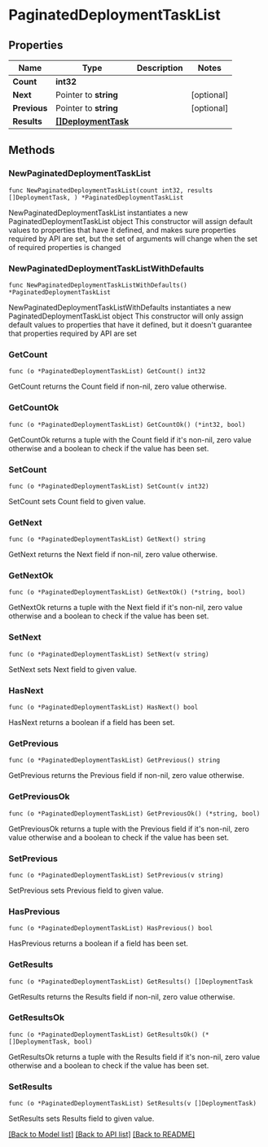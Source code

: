 # PaginatedDeploymentTaskList

## Properties

Name | Type | Description | Notes
------------ | ------------- | ------------- | -------------
**Count** | **int32** |  | 
**Next** | Pointer to **string** |  | [optional] 
**Previous** | Pointer to **string** |  | [optional] 
**Results** | [**[]DeploymentTask**](DeploymentTask.md) |  | 

## Methods

### NewPaginatedDeploymentTaskList

`func NewPaginatedDeploymentTaskList(count int32, results []DeploymentTask, ) *PaginatedDeploymentTaskList`

NewPaginatedDeploymentTaskList instantiates a new PaginatedDeploymentTaskList object
This constructor will assign default values to properties that have it defined,
and makes sure properties required by API are set, but the set of arguments
will change when the set of required properties is changed

### NewPaginatedDeploymentTaskListWithDefaults

`func NewPaginatedDeploymentTaskListWithDefaults() *PaginatedDeploymentTaskList`

NewPaginatedDeploymentTaskListWithDefaults instantiates a new PaginatedDeploymentTaskList object
This constructor will only assign default values to properties that have it defined,
but it doesn't guarantee that properties required by API are set

### GetCount

`func (o *PaginatedDeploymentTaskList) GetCount() int32`

GetCount returns the Count field if non-nil, zero value otherwise.

### GetCountOk

`func (o *PaginatedDeploymentTaskList) GetCountOk() (*int32, bool)`

GetCountOk returns a tuple with the Count field if it's non-nil, zero value otherwise
and a boolean to check if the value has been set.

### SetCount

`func (o *PaginatedDeploymentTaskList) SetCount(v int32)`

SetCount sets Count field to given value.


### GetNext

`func (o *PaginatedDeploymentTaskList) GetNext() string`

GetNext returns the Next field if non-nil, zero value otherwise.

### GetNextOk

`func (o *PaginatedDeploymentTaskList) GetNextOk() (*string, bool)`

GetNextOk returns a tuple with the Next field if it's non-nil, zero value otherwise
and a boolean to check if the value has been set.

### SetNext

`func (o *PaginatedDeploymentTaskList) SetNext(v string)`

SetNext sets Next field to given value.

### HasNext

`func (o *PaginatedDeploymentTaskList) HasNext() bool`

HasNext returns a boolean if a field has been set.

### GetPrevious

`func (o *PaginatedDeploymentTaskList) GetPrevious() string`

GetPrevious returns the Previous field if non-nil, zero value otherwise.

### GetPreviousOk

`func (o *PaginatedDeploymentTaskList) GetPreviousOk() (*string, bool)`

GetPreviousOk returns a tuple with the Previous field if it's non-nil, zero value otherwise
and a boolean to check if the value has been set.

### SetPrevious

`func (o *PaginatedDeploymentTaskList) SetPrevious(v string)`

SetPrevious sets Previous field to given value.

### HasPrevious

`func (o *PaginatedDeploymentTaskList) HasPrevious() bool`

HasPrevious returns a boolean if a field has been set.

### GetResults

`func (o *PaginatedDeploymentTaskList) GetResults() []DeploymentTask`

GetResults returns the Results field if non-nil, zero value otherwise.

### GetResultsOk

`func (o *PaginatedDeploymentTaskList) GetResultsOk() (*[]DeploymentTask, bool)`

GetResultsOk returns a tuple with the Results field if it's non-nil, zero value otherwise
and a boolean to check if the value has been set.

### SetResults

`func (o *PaginatedDeploymentTaskList) SetResults(v []DeploymentTask)`

SetResults sets Results field to given value.



[[Back to Model list]](../README.md#documentation-for-models) [[Back to API list]](../README.md#documentation-for-api-endpoints) [[Back to README]](../README.md)


